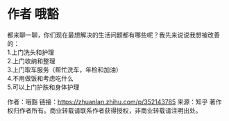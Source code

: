 # 作者 哦豁 
都来聊一聊，你们现在最想解决的生活问题都有哪些呢？我先来说说我想被改善的：          
1.上门洗头和护理            
2.上门收纳和整理            
3.上门取车服务（帮忙洗车，年检和加油）               
4.不用做饭和考虑吃什么                                                   
5.可以上门护肤和身体护理

作者：哦豁
链接：https://zhuanlan.zhihu.com/p/352143785
来源：知乎
著作权归作者所有。商业转载请联系作者获得授权，非商业转载请注明出处。
